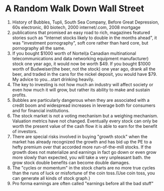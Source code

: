 # A Random Walk Down Wall Street

1. History of Bubbles, Tupli, South Sea Company, Before Great Depression, 60s electronic, 80 biotech, 2000 internet/.com, 2008 mortgage
2. publications that promised an easy road to rich, magazines featured stories such as "Internet stocks likely to double in the months ahead", it was "investment pornography", soft core rather than hard core, but pornography all the same. 
3. If you bought $1000 worth of Nortel(a Canadian multinational telecommunications and data networking equipment manufacturer) stock one year ago, it would now be worth $49. If you bought $1000 worth of Budweiser(the beer, not the stock) one year ago, drank all the beer, and traded in the cans for the nickel deposit, you would have $79. My advice to you...start drinking heavily. 
4. The key to investing is not how much an industry will affect society or even how much it will grow, but rather its ability to make and sustain profits.
5. Bubbles are particularly dangerous when they are associated with a credit boom and widespread increases in leverage both for consumers and for financial institutions. 
6. The stock market is not a voting mechanism but a weighing mechanism. Valuation metrics have not changed. Eventually every stock can only be worth the present value of the cash flow it is able to earn for the benefit of investors.
7. There are special risks involved in buying "growth stock" when the market has already recognized the growth and has bid up the PE to a hefty premium over that accorded more run-of-the-mill stocks. If the growth does not materialize and earnings in fact go down or even grow more slowly than expected, you will take a very unpleasant bath. the grow stock double benefits can become double damages. 
8. The "cycles or momentum" in the stock charts are no more true cycles than the runs of luck or misfortune of the coin toss.(Use coin toss, you can generate all kinds of stock graph.)
9. Pro forma earnings are often called "earnings before all the bad stuff"


